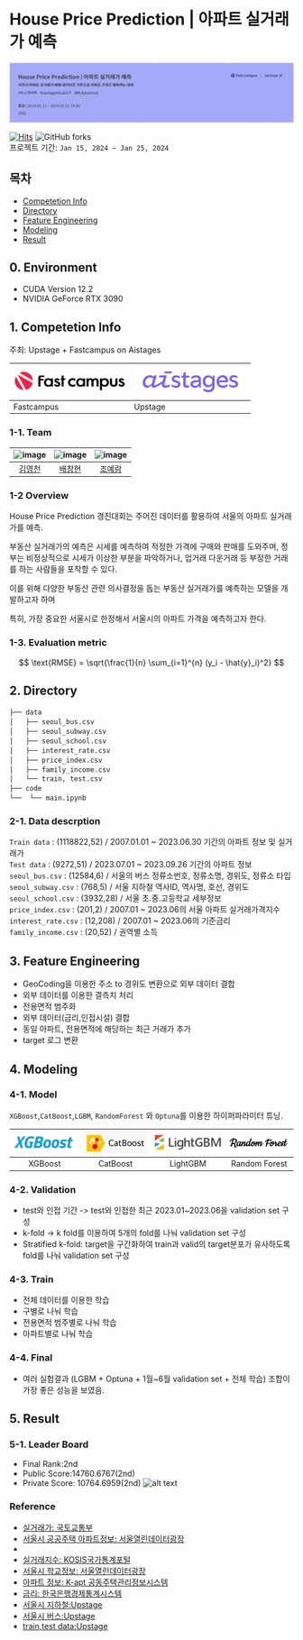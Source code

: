 # House Price Prediction | 아파트 실거래가 예측
![alt text](image/logo.png)

[![Hits](https://hits.seeyoufarm.com/api/count/incr/badge.svg?url=https%3A%2F%2Fgithub.com%2FBae-ChangHyun%2Fapart_price_predict&count_bg=%23003BE7&title_bg=%23555555&icon=github.svg&icon_color=%23E7E7E7&title=hits&edge_flat=false)](https://hits.seeyoufarm.com)
![GitHub forks](https://img.shields.io/github/forks/Bae-ChangHyun/apart_price_predict) <br>
프로젝트 기간: `Jan 15, 2024 ~ Jan 25, 2024`

## 목차
 - [Competetion Info](#1-competetion-info)
 - [Directory](#2-directory)
 - [Feature Engineering](#3-feature-engineering)
 - [Modeling](#4-modeling)
 - [Result](#5-result)

## 0. Environment
- CUDA Version 12.2 
- NVIDIA GeForce RTX 3090

## 1. Competetion Info

주최: Upstage + Fastcampus on Aistages <br>

| <img src="image/fastcampus.png" alt="Fastcampus" width="200"/> | <img src="image/aistage.png" alt="aistages" width="200"/> |
|------------------------------------------------------------------|------------------------------------------------------------------|
| Fastcampus                                                       | Upstage                                                        |

### 1-1. Team

|![image](https://github.com/UpstageAILab/upstage-cv-classification-cv5/assets/96022213/e7394268-0f94-4468-8cf5-3cf67e4edd07) | ![image](https://github.com/UpstageAILab/upstage-cv-classification-cv5/assets/96022213/9c75cbd9-f409-4fdd-a5c3-dec082ade3bf) | ![image](https://github.com/UpstageAILab/upstage-cv-classification-cv5/assets/96022213/48dd674c-ab93-48d1-9e05-e7e8e402597c) 
| :--------------------------------------------------------------: | :--------------------------------------------------------------: | :--------------------------------------------------------------: | 
|            [김영천](https://github.com/dudcjs2779)             |            [배창현](https://github.com/Bae-ChangHyun)             |                    [조예람](https://github.com/huB-ram)             |      

### 1-2 Overview

House Price Prediction 경진대회는 주어진 데이터를 활용하여 서울의 아파트 실거래가를 예측.

부동산 실거래가의 예측은 시세를 예측하여 적정한 가격에 구매와 판매를 도와주며, 정부는 비정상적으로 시세가 이상한 부분을 파악하거나, 업거래 다운거래 등 부정한 거래를 하는 사람들을 포착할 수 있다.

이를 위해 다양한 부동산 관련 의사결정을 돕는 부동산 실거래가를 예측하는 모델을 개발하고자 하며 

특히, 가장 중요한 서울시로 한정해서 서울시의 아파트 가격을 예측하고자 한다.

### 1-3. Evaluation metric

$$ \text{RMSE} = \sqrt{\frac{1}{n} \sum_{i=1}^{n} (y_i - \hat{y}_i)^2} $$

## 2. Directory

```bash
├── data                    
│   ├── seoul_bus.csv
│   ├── seoul_subway.csv
│   ├── seoul_school.csv
│   ├── interest_rate.csv
│   ├── price_index.csv
│   ├── family_income.csv
│   └── train, test.csv
├── code
└──  └── main.ipynb
```

### 2-1. Data descrption

`Train data`
: (1118822,52) / 2007.01.01 ~ 2023.06.30 기간의 아파트 정보 및 실거래가 <br>
`Test data`
: (9272,51) / 2023.07.01 ~ 2023.09.26 기간의 아파트 정보 <br>
`seoul_bus.csv`
: (12584,6) / 서울의 버스 정류소번호, 정류소명, 경위도, 정류소 타입 <br>
`seoul_subway.csv`
: (768,5) / 서울 지하철 역사ID, 역사명, 호선, 경위도 <br>
`seoul_school.csv`
: (3932,28) / 서울 초.중.고등학교 세부정보 <br>
`price_index.csv`
: (201,2) / 2007.01 ~ 2023.06의 서울 아파트 실거래가격지수 <br>
`interest_rate.csv`
: (12,208) / 2007.01 ~ 2023.06의 기준금리<br>
`family_income.csv`
: (20,52)  / 권역별 소득

## 3. Feature Engineering
- GeoCoding을 이용한 주소 to 경위도 변환으로 외부 데이터 결합
- 외부 데이터를 이용한 결측치 처리
- 전용면적 범주화 
- 외부 데이터(금리,인접시설) 결합
- 동일 아파트, 전용면적에 해당하는 최근 거래가 추가
- target 로그 변환

## 4. Modeling
### 4-1. Model
`XGBoost`,`CatBoost`,`LGBM`, `RandomForest` 와 `Optuna`를 이용한 하이퍼파라미터 튜닝.

| <img src="image/xgboost.png" alt="XGBoost" width="300"> | <img src="image/catboost.png" alt="CatBoost" width="300"> | <img src="image/LGBM.png" alt="LightGBM" width="300"> | <img src="image/randomforest.png" alt="Random Forest" width="300"> |
|:---:|:---:|:---:|:---:|
| XGBoost | CatBoost | LightGBM | Random Forest |


### 4-2. Validation
- test와 인접 기간 -> test와 인접한 최근 2023.01~2023.06을 validation set 구성
- k-fold -> k fold를 이용하여 5개의 fold를 나눠 validation set 구성
- Stratified k-fold: target을 구간화하여 train과 valid의 target분포가 유사하도록 fold를 나눠 validation set 구성

### 4-3. Train
- 전체 데이터를 이용한 학습
- 구별로 나눠 학습
- 전용면적 범주별로 나눠 학습
- 아파트별로 나눠 학습

### 4-4. Final
- 여러 실험결과 (LGBM + Optuna + 1월~6월 validation set + 전체 학습) 조합이 가장 좋은 성능을 보였음.

## 5. Result

### 5-1. Leader Board
- Final Rank:2nd
- Public Score:14760.6767(2nd)
- Private Score: 10764.6959(2nd)
![alt text](score.png)

### Reference
- [실거래가: 국토교통부](https://www.kiep.go.kr/menu.es?mid=a10602010000)
- [서울시 공공주택 아파트정보: 서울열린데이터광장](https://data.seoul.go.kr/dataList/OA-15818/S/1/datasetView.do)
- [서울시 가구총소득: 서울열린데이터광장]: (https://data.seoul.go.kr/dataList/DT201013B022/S/2/datasetView.do)
- [실거래지수: KOSIS국가통계포털](https://kosis.kr/statHtml/statHtml.do?orgId=408&tblId=DT_KAB_11672_S1)
- [서울시 학교정보: 서울열린데이터광장](https://data.seoul.go.kr/dataList/OA-20502/S/1/datasetView.do)
- [아파트 정보: K-apt 공동주택관리정보시스템](https://www.k-apt.go.kr/board/boardList.do?board_type=03)
- [금리: 한국은행경제통계시스템](https://ecos.bok.or.kr/#/)
- [서울시 지하철:Upstage](https://www.upstage.ai/)
- [서울시 버스:Upstage](https://www.upstage.ai/)
- [train,test data:Upstage](https://www.upstage.ai/)